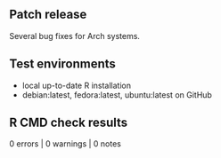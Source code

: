 ## Patch release
Several bug fixes for Arch systems.

## Test environments
- local up-to-date R installation
- debian:latest, fedora:latest, ubuntu:latest on GitHub

## R CMD check results
0 errors | 0 warnings | 0 notes
